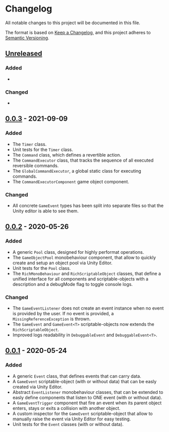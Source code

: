 # Changelog
All notable changes to this project will be documented in this file.

The format is based on [Keep a Changelog][], and this project adheres to [Semantic Versioning][].  

[Keep a Changelog]: https://keepachangelog.com/en/1.0.0/
[Semantic Versioning]: https://semver.org/spec/v2.0.0.html


## [Unreleased]
### Added
 - 

### Changed
 -	


## [0.0.3] - 2021-09-09
### Added
 - The `Timer` class.
 - Unit tests for the `Timer` class.
 - The `Command` class, which defines a revertible action.
 - The `CommandExecutor` class, that tracks the sequence of all executed reversible commands.
 - The `GlobalCommandExecutor`, a global static class for executing commands.
 - The `CommandExecutorComponent` game object component.

### Changed
 - All concrete `GameEvent` types has been split into separate files so that the Unity editor is able to see them.


## [0.0.2] - 2020-05-26
### Added
 - A generic `Pool` class, designed for highly performat operations.
 - The `GameObjectPool` monobehaviour component, that allow to quickly create and setup an object pool via Unity Editor.
 - Unit tests for the `Pool` class.
 - The `RichMonoBehaviour` and `RichScriptableObject` classes, that define a unified interface for all components and scriptable-objects with a description and a debugMode flag to toggle console logs.

### Changed
 - The `GameEventListener` does not create an event instance when no event is provided by the user. If no event is provided, a `MissingReferenceException` is thrown.
 - The `GameEvent` and `GameEvent<T>` scriptable-objects now extends the `RichScriptableObject`.
 - Improved logs readability in `DebuggableEvent` and `DebuggableEvent<T>`.


## [0.0.1] - 2020-05-24
### Added
 - A generic `Event` class, that defines events that can carry data.
 - A `GameEvent` scriptable-object (with or without data) that can be easly created via Unity Editor.
 - Abstract `EventListener` monobehaviour classes, that can be extended to easly define components that listen to ONE event (with or without data).
 - A `GameEventTrigger` component that fire an event when its parent object enters, stays or exits a collision with another object.
 - A custom inspector for the `GameEvent` scriptable-object that allow to manually raise the event via Unity Editor for easy testing.
 - Unit tests for the `Event` classes (with or without data).


[Unreleased]: https://github.com/Amheklerior/unity-core-library/compare/0.0.3...HEAD
[0.0.3]: https://github.com/Amheklerior/unity-core-library/compare/0.0.2...0.0.3
[0.0.2]: https://github.com/Amheklerior/unity-core-library/compare/0.0.1...0.0.2
[0.0.1]: https://github.com/Amheklerior/unity-core-library/tree/0.0.1